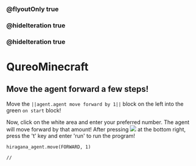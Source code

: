 ### @flyoutOnly true
### @hideIteration true
### @hideIteration true
# QureoMinecraft

## Move the agent forward a few steps!

Move the ``||agent.agent move forward by 1||`` block on the left into the green ``on start`` block!

Now, click on the white area and enter your preferred number. The agent will move forward by that amount!
After pressing ![](https://raw.githubusercontent.com/camp-minecraft/TechkidsCampTutorial/master/images/playbutton.png)
at the bottom right, press the 't' key and enter 'run' to run the program!

```ghost
hiragana_agent.move(FORWARD, 1)
```

```template
//
```